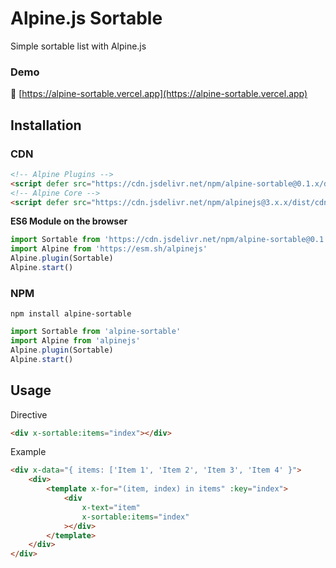 # Alpine.js Sortable
Simple sortable list with Alpine.js

### Demo

🔗 [https://alpine-sortable.vercel.app](https://alpine-sortable.vercel.app)

## Installation

### CDN

```html
<!-- Alpine Plugins -->
<script defer src="https://cdn.jsdelivr.net/npm/alpine-sortable@0.1.x/dist/alpine-sortable.min.js"></script>
<!-- Alpine Core -->
<script defer src="https://cdn.jsdelivr.net/npm/alpinejs@3.x.x/dist/cdn.min.js"></script>
```

**ES6 Module on the browser**

```javascript
import Sortable from 'https://cdn.jsdelivr.net/npm/alpine-sortable@0.1.x/dist/alpine-sortable.esm.js'
import Alpine from 'https://esm.sh/alpinejs'
Alpine.plugin(Sortable)
Alpine.start()
```

### NPM

```
npm install alpine-sortable
```

```javascript
import Sortable from 'alpine-sortable'
import Alpine from 'alpinejs'
Alpine.plugin(Sortable)
Alpine.start()
```

## Usage

Directive
```html
<div x-sortable:items="index"></div>
```

Example

```html
<div x-data="{ items: ['Item 1', 'Item 2', 'Item 3', 'Item 4' }">
    <div>
        <template x-for="(item, index) in items" :key="index">
            <div
                x-text="item"
                x-sortable:items="index"
            ></div>
        </template>
    </div>
</div>
```
